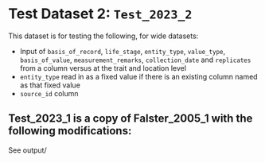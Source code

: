 
# Test Dataset 2: `Test_2023_2`

This dataset is for testing the following, for wide datasets:
- Input of `basis_of_record`, `life_stage`, `entity_type`, `value_type`, `basis_of_value`, `measurement_remarks`, `collection_date` and `replicates` from a column versus at the trait and location level
- `entity_type` read in as a fixed value if there is an existing column named as that fixed value
- `source_id` column

Test_2023_1 is a copy of Falster_2005_1 with the following modifications:
-

See output/
